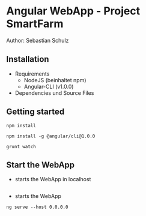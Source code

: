 # Angular WebApp - Project SmartFarm

Author: Sebastian Schulz 

## Installation

* Requirements
	* NodeJS (beinhaltet npm)
	* Angular-CLI (v1.0.0)
* Dependencies und Source Files

## Getting started

```
npm install
```

```
npm install -g @angular/cli@1.0.0
```
	
```
grunt watch
```

## Start the WebApp

* starts the WebApp in localhost
```ng serve
```
* starts the WebApp
```
ng serve --host 0.0.0.0
```